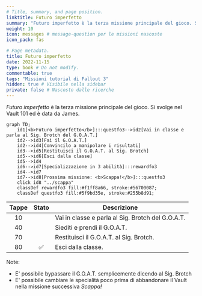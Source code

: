```yaml
---
# Title, summary, and page position.
linktitle: Futuro imperfetto
summary: "Futuro imperfetto è la terza missione principale del gioco. Si svolge nel Vault 101 ed è data da James."
weight: 10
icon: messages # message-question per le missioni nascoste
icon_pack: fas

# Page metadata.
title: Futuro imperfetto
date: 2022-11-15
type: book # Do not modify.
commentable: true
tags: "Missioni tutorial di Fallout 3"
hidden: true # Visibile nella sidebar
private: false # Nascosto dalle ricerche
---
```


*Futuro imperfetto* è la terza missione principale del gioco. Si svolge nel Vault 101 ed è data da James.



```mermaid
graph TD;
    id1[<b>Futuro imperfetto</b>]:::questfo3-->id2[Vai in classe e parla al Sig. Brotch del G.O.A.T.]
    id2-->id3[Fai il G.O.A.T.]
    id2-->id4[Convincilo a manipolare i risultati]
    id3-->id5[Restituisci il G.O.A.T. al Sig. Brotch]
    id5-->id6[Esci dalla classe]
    id5-->id4
    id6-->id7[Specializzazione in 3 abilità]:::rewardfo3  
    id4-->id7
    id7-->id8[Prossima missione: <b>Scappa!</b>]:::questfo3
    click id8 "../scappa"
    classDef rewardfo3 fill:#f1ff8a66, stroke:#56700087;
    classDef questfo3 fill:#5f9bd35e, stroke:#255b8d91;
```

| Tappe | Stato              | Descrizione                                       |
| :---: | :----------------: | ------------------------------------------------- |
|  10   |                    | Vai in classe e parla al Sig. Brotch del G.O.A.T. |
|  40   |                    | Siediti e prendi il G.O.A.T.                      |
|  70   |                    | Restituisci il G.O.A.T. al Sig. Brotch.           |
|  80   | :white_check_mark: | Esci dalla classe.                                |


Note:
- E' possibile bypassare il G.O.A.T. semplicemente dicendo al Sig. Brotch
- E' possibile cambiare le specialità poco prima di abbandonare il Vault nella missione successiva *Scappa!*